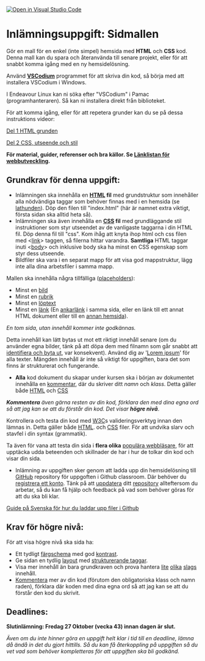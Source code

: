 [![Open in Visual Studio Code](https://classroom.github.com/assets/open-in-vscode-718a45dd9cf7e7f842a935f5ebbe5719a5e09af4491e668f4dbf3b35d5cca122.svg)](https://classroom.github.com/online_ide?assignment_repo_id=11679837&assignment_repo_type=AssignmentRepo)
# Inlämningsuppgift: Sidmallen
Gör en mall för en enkel (inte simpel) hemsida med **HTML** och **CSS** kod. Denna mall kan du spara och återanvända till senare projekt, eller för att snabbt komma igång med en ny hemsidelösning.

Använd **[VSCodium](https://github.com/VSCodium/vscodium/releases/download/1.70.2.22230/VSCodiumSetup-x64-1.70.2.22230.exe)** programmet för att skriva din kod, så börja med att installera VSCodium i Windows.

I Endeavour Linux kan ni söka efter "VSCodium" i Pamac (programhanteraren). Så kan ni installera direkt från biblioteket.

För att komma igång, eller för att repetera grunder kan du se på dessa instruktions videor:

[Del 1 HTML grunden](https://youtu.be/V_Wv4O-5B2c)

[Del 2 CSS, utseende och stil](https://youtu.be/x5D3Gw9WZr8)
 

**För material, guider, referenser och bra källor. Se [Länklistan för webbutveckling](https://gavle-my.sharepoint.com/:w:/g/personal/johan_brink_gavle_se/ESgcVfrFN2xEox0waVAAgtcBn5Y-k08cIKQ82as3-MlrKQ?e=hA4Nkc).**

 
## Grundkrav för denna uppgift:
- Inlämningen ska innehålla en **[HTML](https://www.w3schools.com/html/html_intro.asp) fil** med grundstruktur som innehåller alla nödvändiga taggar som behöver finnas med i en hemsida (se [lathunden](http://brinken.org/webb/html_lathund_bom.html)). Döp den filen till "index.html" (här är namnet extra viktigt, första sidan ska alltid heta så).
- Inlämningen ska även innehålla en **[CSS](https://www.w3schools.com/html/html_css.asp) fil** med grundläggande stil instruktioner som styr utseendet av de vanligaste taggarna i din HTML fil. Döp denna fil till "css". Kom ihåg att knyta ihop html och css filen med <[link](https://www.w3schools.com/tags/tag_link.asp)> taggen, så filerna hittar varandra. **Samtliga** HTML taggar inuti <[body](https://www.w3schools.com/tags/tag_body.asp)> och inklusive body ska ha minst en CSS egenskap som styr dess utseende.
- Bildfiler ska vara i en separat mapp för att visa god mappstruktur, lägg inte alla dina arbetsfiler i samma mapp.

Mallen ska innehålla några tillfälliga ([placeholders](https://placeholder.com/)):
- Minst en [bild](https://www.w3schools.com/tags/tag_img.asp) 
- Minst en [rubrik](https://www.w3schools.com/tags/tag_hn.asp)
- Minst en [löptext](https://www.w3schools.com/html/html_paragraphs.asp)
- Minst en [länk](https://www.w3schools.com/html/html_links.asp) (En [ankarlänk](https://www.w3schools.com/tags/tryit.asp?filename=tryhtml5_a_href_anchor) i samma sida, eller en länk till ett annat HTML dokument eller till en [annan hemsida](https://www.w3schools.com/tags/att_a_target.asp)).

*En tom sida, utan innehåll kommer inte godkännas.*

Detta innehåll kan lätt bytas ut mot ett riktigt innehåll senare (om du använder egna bilder, tänk på att döpa dem med filnamn som går snabbt att [identifiera och byta ut](https://code.visualstudio.com/docs/editor/codebasics#_find-and-replace), var konsekvent). Använd dig av '[Lorem ipsum](https://sv.lipsum.com/)' för alla texter. Mängden innehåll är inte så viktigt för uppgiften, bara det som finns är strukturerat och fungerande.

- **Alla** kod dokument du skapar under kursen ska i början av dokumentet innehålla en [kommentar](https://it-ord.idg.se/ord/kommentar/), där du skriver ditt *namn* och *klass*. Detta gäller både [HTML](https://www.w3schools.com/tags/tag_comment.asp) och [CSS](https://www.w3schools.com/css/css_comments.asp)

***Kommentera** även gärna resten av din kod, förklara den med dina egna ord så att jag kan se att du förstår din kod. Det visar **högre nivå***.

Kontrollera och testa din kod med [W3C](https://www.w3.org/)s valideringsverktyg innan den lämnas in. Detta gäller både [HTML](https://validator.w3.org/#validate_by_upload). och [CSS](https://jigsaw.w3.org/css-validator/#validate_by_upload) filer. För att undvika slarv och stavfel i din syntax (grammatik).

Ta även för vana att testa din sida i **flera olika** [populära webbläsare](https://gs.statcounter.com/browser-market-share), för att upptäcka udda beteenden och skillnader de har i hur de tolkar din kod och visar din sida.

- Inlämning av uppgiften sker genom att ladda upp din hemsidelösning till [GitHub](https://it-ord.idg.se/ord/github/) repository för uppgoften i Github classroom.
Där behöver du [registrera ett konto](https://docs.github.com/en/get-started/signing-up-for-github/signing-up-for-a-new-github-account).
Tänk på att [uppdatera](https://docs.github.com/en/repositories/working-with-files/managing-files/adding-a-file-to-a-repository) ditt [repository](https://it-ord.idg.se/ord/repository/) allteftersom du arbetar, så du kan få hjälp och feedback på vad som behöver göras för att du ska bli klar.

[Guide på Svenska för hur du laddar upp filer i Github](https://gavle-my.sharepoint.com/:w:/g/personal/johan_brink_gavle_se/EYDUOcoFkqJDoEuSHg1plqQBJp9GCm9oHVtypqHvBclT5Q?e=FrQ2Hw)

## Krav för högre nivå:
För att visa högre nivå ska sida ha:
- Ett tydligt [färgschema](http://www.colorsontheweb.com/Color-Theory/Color-Contrast) med god [kontrast](https://contrastchecker.com/).
- Ge sidan en tydlig [layout](https://www.w3schools.com/html/html_layout.asp) med [strukturerande taggar](https://www.w3schools.com/tags/tag_header.asp).
- Visa mer innehåll än bara grundkraven och prova hantera [lite](https://www.w3schools.com/html/html5_audio.asp) [olika](https://www.w3schools.com/html/html5_video.asp) [slags](https://www.w3schools.com/html/html5_canvas.asp) innehåll.
- [Kommentera](https://it-ord.idg.se/ord/kommentar/) mer av din kod (förutom den obligatoriska klass och namn raden), förklara där koden med dina egna ord så att jag kan se att du förstår den kod du skrivit.

 
## Deadlines:
**Slutinlämning: Fredag 27 Oktober (vecka 43) innan dagen är slut.**

*Även om du inte hinner göra en uppgift helt klar i tid till en deadline, lämna då ändå in det du gjort hittills. Så du kan få återkoppling på uppgiften så du vet vad som behöver kompletteras för att uppgiften ska bli godkänd.*
